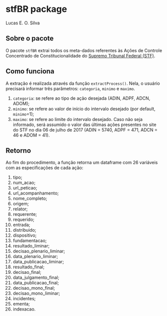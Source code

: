 stfBR package
================
Lucas E. O. Silva

Sobre o pacote
--------------

O pacote `stfBR` extrai todos os meta-dados referentes às Ações de Controle Concentrado de Constitucionalidade do [Supremo Tribunal Federal (STF)](http://www.stf.jus.br/portal/peticaoInicial/pesquisarPeticaoInicial.asp).

Como funciona
-------------

A extração é realizada através da função `extractProcess()`. Nela, o usuário precisará informar três parâmetros: `categoria`, `minimo` e `maximo`.

1.  `categoria`: se refere ao tipo de ação desejada (ADIN, ADPF, ADCN, ADOM);
2.  `minimo`: se refere ao valor de início do intervalo desejado (por default, `minimo`=1);
3.  `maximo`: se refere ao limite do intervalo desejado. Caso não seja informado, será assumido o valor das últimas ações presentes no site do STF no dia 06 de julho de 2017 (ADIN = 5740, ADPF = 471, ADCN = 46 e ADOM = 41).

Retorno
-------

Ao fim do procedimento, a função retorna um dataframe com 26 variáveis com as especificações de cada ação:

1.  tipo;
2.  num\_acao;
3.  url\_peticao;
4.  url\_acompanhamento;
5.  nome\_completo;
6.  origem;
7.  relator;
8.  requerente;
9.  requerido;
10. entrada;
11. distribuido;
12. dispositivo;
13. fundamentacao;
14. resultado\_liminar;
15. decisao\_plenario\_liminar;
16. data\_plenario\_liminar;
17. data\_publicacao\_liminar;
18. resultado\_final;
19. decisao\_final;
20. data\_julgamento\_final;
21. data\_publicacao\_final;
22. decisao\_mono\_final;
23. decisao\_mono\_liminar;
24. incidentes;
25. ementa;
26. indexacao.
